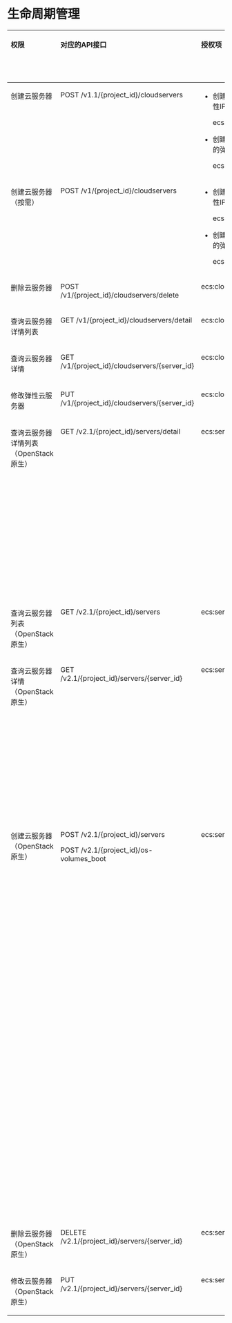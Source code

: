 # 生命周期管理<a name="ecs_06_0002"></a>

<a name="table1587111571724"></a>
<table><thead align="left"><tr id="row5871165713215"><th class="cellrowborder" valign="top" width="14.928507149285075%" id="mcps1.1.7.1.1"><p id="p106166215195"><a name="p106166215195"></a><a name="p106166215195"></a>权限</p>
</th>
<th class="cellrowborder" valign="top" width="25.36746325367464%" id="mcps1.1.7.1.2"><p id="p11871195719215"><a name="p11871195719215"></a><a name="p11871195719215"></a>对应的API接口</p>
</th>
<th class="cellrowborder" valign="top" width="19.41805819418059%" id="mcps1.1.7.1.3"><p id="p38711657129"><a name="p38711657129"></a><a name="p38711657129"></a>授权项（Action）</p>
</th>
<th class="cellrowborder" valign="top" width="18.258174182581747%" id="mcps1.1.7.1.4"><p id="p1195652816409"><a name="p1195652816409"></a><a name="p1195652816409"></a>依赖的授权项</p>
</th>
<th class="cellrowborder" valign="top" width="11.238876112388764%" id="mcps1.1.7.1.5"><p id="p12900195215510"><a name="p12900195215510"></a><a name="p12900195215510"></a>IAM项目</p>
<p id="p12578131324712"><a name="p12578131324712"></a><a name="p12578131324712"></a>(Project)</p>
</th>
<th class="cellrowborder" valign="top" width="10.788921107889212%" id="mcps1.1.7.1.6"><p id="p1999212348459"><a name="p1999212348459"></a><a name="p1999212348459"></a>企业项目</p>
<p id="p1026502118478"><a name="p1026502118478"></a><a name="p1026502118478"></a>(Enterprise Project)</p>
</th>
</tr>
</thead>
<tbody><tr id="row96181535163919"><td class="cellrowborder" valign="top" width="14.928507149285075%" headers="mcps1.1.7.1.1 "><p id="p122161658171920"><a name="p122161658171920"></a><a name="p122161658171920"></a>创建云服务器</p>
</td>
<td class="cellrowborder" valign="top" width="25.36746325367464%" headers="mcps1.1.7.1.2 "><p id="p4619183516390"><a name="p4619183516390"></a><a name="p4619183516390"></a>POST /v1.1/{project_id}/cloudservers</p>
</td>
<td class="cellrowborder" valign="top" width="19.41805819418059%" headers="mcps1.1.7.1.3 "><a name="ul11737193963914"></a><a name="ul11737193963914"></a><ul id="ul11737193963914"><li>创建云服务器时新创建弹性IP<p id="p47747478588"><a name="p47747478588"></a><a name="p47747478588"></a>ecs:cloudServers:create</p>
</li><li>创建云服务器时绑定已有的弹性IP<p id="p1914418214596"><a name="p1914418214596"></a><a name="p1914418214596"></a>ecs:cloudServers:create</p>
</li></ul>
</td>
<td class="cellrowborder" valign="top" width="18.258174182581747%" headers="mcps1.1.7.1.4 "><a name="ul83982616571"></a><a name="ul83982616571"></a><ul id="ul83982616571"><li>创建云服务器时新创建弹性IP<p id="p18508513145910"><a name="p18508513145910"></a><a name="p18508513145910"></a>vpc:publicIps:create</p>
</li><li>创建云服务器时绑定已有的弹性IP<p id="p1810051519596"><a name="p1810051519596"></a><a name="p1810051519596"></a>vpc:publicIps:update</p>
</li></ul>
</td>
<td class="cellrowborder" valign="top" width="11.238876112388764%" headers="mcps1.1.7.1.5 "><p id="p973716392393"><a name="p973716392393"></a><a name="p973716392393"></a>√</p>
</td>
<td class="cellrowborder" valign="top" width="10.788921107889212%" headers="mcps1.1.7.1.6 "><p id="p14600205184015"><a name="p14600205184015"></a><a name="p14600205184015"></a>√</p>
</td>
</tr>
<tr id="row6118143811524"><td class="cellrowborder" valign="top" width="14.928507149285075%" headers="mcps1.1.7.1.1 "><p id="p221611586197"><a name="p221611586197"></a><a name="p221611586197"></a>创建云服务器（按需）</p>
</td>
<td class="cellrowborder" valign="top" width="25.36746325367464%" headers="mcps1.1.7.1.2 "><p id="p9828202281915"><a name="p9828202281915"></a><a name="p9828202281915"></a>POST /v1/{project_id}/cloudservers</p>
</td>
<td class="cellrowborder" valign="top" width="19.41805819418059%" headers="mcps1.1.7.1.3 "><a name="ul9828142210192"></a><a name="ul9828142210192"></a><ul id="ul9828142210192"><li>创建云服务器时新创建弹性IP<p id="p74921947175918"><a name="p74921947175918"></a><a name="p74921947175918"></a>ecs:cloudServers:create</p>
</li><li>创建云服务器时绑定已有的弹性IP<p id="p6633194895913"><a name="p6633194895913"></a><a name="p6633194895913"></a>ecs:cloudServers:create</p>
</li></ul>
</td>
<td class="cellrowborder" valign="top" width="18.258174182581747%" headers="mcps1.1.7.1.4 "><a name="ul4754142218594"></a><a name="ul4754142218594"></a><ul id="ul4754142218594"><li>创建云服务器时新创建弹性IP<p id="p991382817594"><a name="p991382817594"></a><a name="p991382817594"></a>vpc:publicIps:create</p>
</li><li>创建云服务器时绑定已有的弹性IP<p id="p633823425910"><a name="p633823425910"></a><a name="p633823425910"></a>vpc:publicIps:update</p>
</li></ul>
</td>
<td class="cellrowborder" valign="top" width="11.238876112388764%" headers="mcps1.1.7.1.5 "><p id="p12801816111510"><a name="p12801816111510"></a><a name="p12801816111510"></a>√</p>
</td>
<td class="cellrowborder" valign="top" width="10.788921107889212%" headers="mcps1.1.7.1.6 "><p id="p560012512403"><a name="p560012512403"></a><a name="p560012512403"></a>√</p>
</td>
</tr>
<tr id="row78644281610"><td class="cellrowborder" valign="top" width="14.928507149285075%" headers="mcps1.1.7.1.1 "><p id="p192161758101911"><a name="p192161758101911"></a><a name="p192161758101911"></a>删除云服务器</p>
</td>
<td class="cellrowborder" valign="top" width="25.36746325367464%" headers="mcps1.1.7.1.2 "><p id="p1382822218198"><a name="p1382822218198"></a><a name="p1382822218198"></a>POST /v1/{project_id}/cloudservers/delete</p>
</td>
<td class="cellrowborder" valign="top" width="19.41805819418059%" headers="mcps1.1.7.1.3 "><p id="p117915413011"><a name="p117915413011"></a><a name="p117915413011"></a>ecs:cloudServers:delete</p>
</td>
<td class="cellrowborder" valign="top" width="18.258174182581747%" headers="mcps1.1.7.1.4 "><p id="p14956628144012"><a name="p14956628144012"></a><a name="p14956628144012"></a>-</p>
</td>
<td class="cellrowborder" valign="top" width="11.238876112388764%" headers="mcps1.1.7.1.5 "><p id="p171167111294"><a name="p171167111294"></a><a name="p171167111294"></a>√</p>
</td>
<td class="cellrowborder" valign="top" width="10.788921107889212%" headers="mcps1.1.7.1.6 "><p id="p060045154011"><a name="p060045154011"></a><a name="p060045154011"></a>√</p>
</td>
</tr>
<tr id="row18675729"><td class="cellrowborder" valign="top" width="14.928507149285075%" headers="mcps1.1.7.1.1 "><p id="p521695815198"><a name="p521695815198"></a><a name="p521695815198"></a>查询云服务器详情列表</p>
</td>
<td class="cellrowborder" valign="top" width="25.36746325367464%" headers="mcps1.1.7.1.2 "><p id="p72614261323"><a name="p72614261323"></a><a name="p72614261323"></a>GET /v1/{project_id}/cloudservers/detail</p>
</td>
<td class="cellrowborder" valign="top" width="19.41805819418059%" headers="mcps1.1.7.1.3 "><p id="p10835544012"><a name="p10835544012"></a><a name="p10835544012"></a>ecs:cloudServers:list</p>
</td>
<td class="cellrowborder" valign="top" width="18.258174182581747%" headers="mcps1.1.7.1.4 "><p id="p69571328194018"><a name="p69571328194018"></a><a name="p69571328194018"></a>-</p>
</td>
<td class="cellrowborder" valign="top" width="11.238876112388764%" headers="mcps1.1.7.1.5 "><p id="p146344104312"><a name="p146344104312"></a><a name="p146344104312"></a>√</p>
</td>
<td class="cellrowborder" valign="top" width="10.788921107889212%" headers="mcps1.1.7.1.6 "><p id="p13600135116407"><a name="p13600135116407"></a><a name="p13600135116407"></a>√</p>
</td>
</tr>
<tr id="row1321071111217"><td class="cellrowborder" valign="top" width="14.928507149285075%" headers="mcps1.1.7.1.1 "><p id="p1021614582197"><a name="p1021614582197"></a><a name="p1021614582197"></a>查询云服务器详情</p>
</td>
<td class="cellrowborder" valign="top" width="25.36746325367464%" headers="mcps1.1.7.1.2 "><p id="p1826214268219"><a name="p1826214268219"></a><a name="p1826214268219"></a>GET /v1/{project_id}/cloudservers/{server_id}</p>
</td>
<td class="cellrowborder" valign="top" width="19.41805819418059%" headers="mcps1.1.7.1.3 "><p id="p35581753016"><a name="p35581753016"></a><a name="p35581753016"></a>ecs:cloudServers:get</p>
</td>
<td class="cellrowborder" valign="top" width="18.258174182581747%" headers="mcps1.1.7.1.4 "><p id="p149571928184014"><a name="p149571928184014"></a><a name="p149571928184014"></a>-</p>
</td>
<td class="cellrowborder" valign="top" width="11.238876112388764%" headers="mcps1.1.7.1.5 "><p id="p6285184719434"><a name="p6285184719434"></a><a name="p6285184719434"></a>√</p>
</td>
<td class="cellrowborder" valign="top" width="10.788921107889212%" headers="mcps1.1.7.1.6 "><p id="p7601155110407"><a name="p7601155110407"></a><a name="p7601155110407"></a>√</p>
</td>
</tr>
<tr id="row1634414911210"><td class="cellrowborder" valign="top" width="14.928507149285075%" headers="mcps1.1.7.1.1 "><p id="p8216115818198"><a name="p8216115818198"></a><a name="p8216115818198"></a>修改弹性云服务器</p>
</td>
<td class="cellrowborder" valign="top" width="25.36746325367464%" headers="mcps1.1.7.1.2 "><p id="p42624262210"><a name="p42624262210"></a><a name="p42624262210"></a>PUT /v1/{project_id}/cloudservers/{server_id}</p>
</td>
<td class="cellrowborder" valign="top" width="19.41805819418059%" headers="mcps1.1.7.1.3 "><p id="p151918618012"><a name="p151918618012"></a><a name="p151918618012"></a>ecs:cloudServers:put</p>
</td>
<td class="cellrowborder" valign="top" width="18.258174182581747%" headers="mcps1.1.7.1.4 "><p id="p695715281405"><a name="p695715281405"></a><a name="p695715281405"></a>-</p>
</td>
<td class="cellrowborder" valign="top" width="11.238876112388764%" headers="mcps1.1.7.1.5 "><p id="p1035013495436"><a name="p1035013495436"></a><a name="p1035013495436"></a>√</p>
</td>
<td class="cellrowborder" valign="top" width="10.788921107889212%" headers="mcps1.1.7.1.6 "><p id="p11601151104012"><a name="p11601151104012"></a><a name="p11601151104012"></a>√</p>
</td>
</tr>
<tr id="row38713577219"><td class="cellrowborder" valign="top" width="14.928507149285075%" headers="mcps1.1.7.1.1 "><p id="p1621635816195"><a name="p1621635816195"></a><a name="p1621635816195"></a>查询云服务器详情列表（OpenStack原生）</p>
</td>
<td class="cellrowborder" valign="top" width="25.36746325367464%" headers="mcps1.1.7.1.2 "><p id="p16337193516315"><a name="p16337193516315"></a><a name="p16337193516315"></a>GET /v2.1/{project_id}/servers/detail</p>
</td>
<td class="cellrowborder" valign="top" width="19.41805819418059%" headers="mcps1.1.7.1.3 "><p id="p6604318658"><a name="p6604318658"></a><a name="p6604318658"></a>ecs:servers:list</p>
</td>
<td class="cellrowborder" valign="top" width="18.258174182581747%" headers="mcps1.1.7.1.4 "><p id="p315116813517"><a name="p315116813517"></a><a name="p315116813517"></a>ecs:servers:get</p>
<p id="p1288394510"><a name="p1288394510"></a><a name="p1288394510"></a>ecs:serverVolumes:use</p>
<p id="p61781012516"><a name="p61781012516"></a><a name="p61781012516"></a>ecs:diskConfigs:use</p>
<p id="p949514114510"><a name="p949514114510"></a><a name="p949514114510"></a>ecs:securityGroups:use</p>
<p id="p7319171210518"><a name="p7319171210518"></a><a name="p7319171210518"></a>ecs:serverKeypairs:get</p>
<p id="p159031112453"><a name="p159031112453"></a><a name="p159031112453"></a>vpc:securityGroups:get</p>
<p id="p125431131515"><a name="p125431131515"></a><a name="p125431131515"></a>vpc:securityGroupRules:get</p>
<p id="p454217141250"><a name="p454217141250"></a><a name="p454217141250"></a>vpc:networks:get</p>
<p id="p1352915154511"><a name="p1352915154511"></a><a name="p1352915154511"></a>vpc:subnets:get</p>
<p id="p260561611515"><a name="p260561611515"></a><a name="p260561611515"></a>vpc:ports:get</p>
<p id="p1630721720517"><a name="p1630721720517"></a><a name="p1630721720517"></a>vpc:routers:get</p>
</td>
<td class="cellrowborder" valign="top" width="11.238876112388764%" headers="mcps1.1.7.1.5 "><p id="p131419642219"><a name="p131419642219"></a><a name="p131419642219"></a>√</p>
</td>
<td class="cellrowborder" valign="top" width="10.788921107889212%" headers="mcps1.1.7.1.6 "><p id="p1760114517401"><a name="p1760114517401"></a><a name="p1760114517401"></a>×</p>
</td>
</tr>
<tr id="row58713574219"><td class="cellrowborder" valign="top" width="14.928507149285075%" headers="mcps1.1.7.1.1 "><p id="p11216105819192"><a name="p11216105819192"></a><a name="p11216105819192"></a>查询云服务器列表（OpenStack原生）</p>
</td>
<td class="cellrowborder" valign="top" width="25.36746325367464%" headers="mcps1.1.7.1.2 "><p id="p292383619252"><a name="p292383619252"></a><a name="p292383619252"></a>GET /v2.1/{project_id}/servers</p>
</td>
<td class="cellrowborder" valign="top" width="19.41805819418059%" headers="mcps1.1.7.1.3 "><p id="p73591966513"><a name="p73591966513"></a><a name="p73591966513"></a>ecs:servers:list</p>
</td>
<td class="cellrowborder" valign="top" width="18.258174182581747%" headers="mcps1.1.7.1.4 "><p id="p189571028164011"><a name="p189571028164011"></a><a name="p189571028164011"></a>-</p>
</td>
<td class="cellrowborder" valign="top" width="11.238876112388764%" headers="mcps1.1.7.1.5 "><p id="p347123713448"><a name="p347123713448"></a><a name="p347123713448"></a>√</p>
</td>
<td class="cellrowborder" valign="top" width="10.788921107889212%" headers="mcps1.1.7.1.6 "><p id="p247123764417"><a name="p247123764417"></a><a name="p247123764417"></a>×</p>
</td>
</tr>
<tr id="row88711057321"><td class="cellrowborder" valign="top" width="14.928507149285075%" headers="mcps1.1.7.1.1 "><p id="p142161158151913"><a name="p142161158151913"></a><a name="p142161158151913"></a>查询云服务器详情（OpenStack原生）</p>
</td>
<td class="cellrowborder" valign="top" width="25.36746325367464%" headers="mcps1.1.7.1.2 "><p id="p41651192619"><a name="p41651192619"></a><a name="p41651192619"></a>GET /v2.1/{project_id}/servers/{server_id}</p>
</td>
<td class="cellrowborder" valign="top" width="19.41805819418059%" headers="mcps1.1.7.1.3 "><p id="p1847815513513"><a name="p1847815513513"></a><a name="p1847815513513"></a>ecs:servers:get</p>
</td>
<td class="cellrowborder" valign="top" width="18.258174182581747%" headers="mcps1.1.7.1.4 "><p id="p162461156142"><a name="p162461156142"></a><a name="p162461156142"></a>ecs:serverVolumes:use</p>
<p id="p7691557449"><a name="p7691557449"></a><a name="p7691557449"></a>ecs:diskConfigs:use</p>
<p id="p178831657640"><a name="p178831657640"></a><a name="p178831657640"></a>ecs:securityGroups:use</p>
<p id="p17822145815413"><a name="p17822145815413"></a><a name="p17822145815413"></a>ecs:serverKeypairs:get</p>
<p id="p962816599417"><a name="p962816599417"></a><a name="p962816599417"></a>vpc:securityGroups:get</p>
<p id="p1739870658"><a name="p1739870658"></a><a name="p1739870658"></a>vpc:securityGroupRules:get</p>
<p id="p551513114517"><a name="p551513114517"></a><a name="p551513114517"></a>vpc:networks:get</p>
<p id="p22721829510"><a name="p22721829510"></a><a name="p22721829510"></a>vpc:subnets:get</p>
<p id="p125781537512"><a name="p125781537512"></a><a name="p125781537512"></a>vpc:ports:get</p>
<p id="p102321047517"><a name="p102321047517"></a><a name="p102321047517"></a>vpc:routers:get</p>
</td>
<td class="cellrowborder" valign="top" width="11.238876112388764%" headers="mcps1.1.7.1.5 "><p id="p788384310448"><a name="p788384310448"></a><a name="p788384310448"></a>√</p>
</td>
<td class="cellrowborder" valign="top" width="10.788921107889212%" headers="mcps1.1.7.1.6 "><p id="p28836436446"><a name="p28836436446"></a><a name="p28836436446"></a>×</p>
</td>
</tr>
<tr id="row19755103191416"><td class="cellrowborder" valign="top" width="14.928507149285075%" headers="mcps1.1.7.1.1 "><p id="p14216155891912"><a name="p14216155891912"></a><a name="p14216155891912"></a>创建云服务器（OpenStack原生）</p>
</td>
<td class="cellrowborder" valign="top" width="25.36746325367464%" headers="mcps1.1.7.1.2 "><p id="p5883772911"><a name="p5883772911"></a><a name="p5883772911"></a>POST /v2.1/{project_id}/servers</p>
<p id="p11883670913"><a name="p11883670913"></a><a name="p11883670913"></a>POST /v2.1/{project_id}/os-volumes_boot</p>
</td>
<td class="cellrowborder" valign="top" width="19.41805819418059%" headers="mcps1.1.7.1.3 "><p id="p44811654644"><a name="p44811654644"></a><a name="p44811654644"></a>ecs:servers:create</p>
</td>
<td class="cellrowborder" valign="top" width="18.258174182581747%" headers="mcps1.1.7.1.4 "><p id="p15185262314"><a name="p15185262314"></a><a name="p15185262314"></a>ecs:servers:get</p>
<p id="p1525902711312"><a name="p1525902711312"></a><a name="p1525902711312"></a>ecs:serverInterfaces:use</p>
<p id="p420411288316"><a name="p420411288316"></a><a name="p420411288316"></a>ecs:serverInterfaces:get</p>
<p id="p11926291311"><a name="p11926291311"></a><a name="p11926291311"></a>ecs:flavors:get</p>
<p id="p885613292038"><a name="p885613292038"></a><a name="p885613292038"></a>ecs:securityGroups:use</p>
<p id="p87160306315"><a name="p87160306315"></a><a name="p87160306315"></a>evs:volumes:list</p>
<p id="p151011311538"><a name="p151011311538"></a><a name="p151011311538"></a>evs:volumes:get</p>
<p id="p201876326316"><a name="p201876326316"></a><a name="p201876326316"></a>evs:volumes:create</p>
<p id="p1317918330319"><a name="p1317918330319"></a><a name="p1317918330319"></a>evs:volumes:attach</p>
<p id="p158823412313"><a name="p158823412313"></a><a name="p158823412313"></a>evs:volumes:manage</p>
<p id="p177497341737"><a name="p177497341737"></a><a name="p177497341737"></a>vpc:securityGroups:get</p>
<p id="p29679368317"><a name="p29679368317"></a><a name="p29679368317"></a>vpc:networks:get</p>
<p id="p0718837433"><a name="p0718837433"></a><a name="p0718837433"></a>vpc:networks:update</p>
<p id="p576103813316"><a name="p576103813316"></a><a name="p576103813316"></a>vpc:subnets:get</p>
<p id="p10320103918312"><a name="p10320103918312"></a><a name="p10320103918312"></a>vpc:subnets:update</p>
<p id="p13941540131"><a name="p13941540131"></a><a name="p13941540131"></a>vpc:ports:create</p>
<p id="p2077713404313"><a name="p2077713404313"></a><a name="p2077713404313"></a>vpc:ports:update</p>
<p id="p45700412314"><a name="p45700412314"></a><a name="p45700412314"></a>vpc:ports:get</p>
<p id="p1971184912315"><a name="p1971184912315"></a><a name="p1971184912315"></a>vpc:ports:delete</p>
<p id="p147281049938"><a name="p147281049938"></a><a name="p147281049938"></a>vpc:networks:create</p>
<p id="p1155512505311"><a name="p1155512505311"></a><a name="p1155512505311"></a>vpc:subnets:create</p>
<p id="p1578545116310"><a name="p1578545116310"></a><a name="p1578545116310"></a>vpc:routers:get</p>
<p id="p16643125213317"><a name="p16643125213317"></a><a name="p16643125213317"></a>vpc:routers:update</p>
<p id="p54831531835"><a name="p54831531835"></a><a name="p54831531835"></a>ims:images:list</p>
<p id="p1333412544310"><a name="p1333412544310"></a><a name="p1333412544310"></a>ims:images:get</p>
</td>
<td class="cellrowborder" valign="top" width="11.238876112388764%" headers="mcps1.1.7.1.5 "><p id="p2056414734420"><a name="p2056414734420"></a><a name="p2056414734420"></a>√</p>
</td>
<td class="cellrowborder" valign="top" width="10.788921107889212%" headers="mcps1.1.7.1.6 "><p id="p256424794411"><a name="p256424794411"></a><a name="p256424794411"></a>×</p>
</td>
</tr>
<tr id="row328513471419"><td class="cellrowborder" valign="top" width="14.928507149285075%" headers="mcps1.1.7.1.1 "><p id="p1721655891911"><a name="p1721655891911"></a><a name="p1721655891911"></a>删除云服务器（OpenStack原生）</p>
</td>
<td class="cellrowborder" valign="top" width="25.36746325367464%" headers="mcps1.1.7.1.2 "><p id="p33197248919"><a name="p33197248919"></a><a name="p33197248919"></a>DELETE /v2.1/{project_id}/servers/{server_id}</p>
</td>
<td class="cellrowborder" valign="top" width="19.41805819418059%" headers="mcps1.1.7.1.3 "><p id="p689410635"><a name="p689410635"></a><a name="p689410635"></a>ecs:servers:delete</p>
</td>
<td class="cellrowborder" valign="top" width="18.258174182581747%" headers="mcps1.1.7.1.4 "><p id="p2957192844016"><a name="p2957192844016"></a><a name="p2957192844016"></a>-</p>
</td>
<td class="cellrowborder" valign="top" width="11.238876112388764%" headers="mcps1.1.7.1.5 "><p id="p434635218449"><a name="p434635218449"></a><a name="p434635218449"></a>√</p>
</td>
<td class="cellrowborder" valign="top" width="10.788921107889212%" headers="mcps1.1.7.1.6 "><p id="p103461652124416"><a name="p103461652124416"></a><a name="p103461652124416"></a>×</p>
</td>
</tr>
<tr id="row1262503681417"><td class="cellrowborder" valign="top" width="14.928507149285075%" headers="mcps1.1.7.1.1 "><p id="p3216258121913"><a name="p3216258121913"></a><a name="p3216258121913"></a>修改云服务器（OpenStack原生）</p>
</td>
<td class="cellrowborder" valign="top" width="25.36746325367464%" headers="mcps1.1.7.1.2 "><p id="p731918241919"><a name="p731918241919"></a><a name="p731918241919"></a>PUT /v2.1/{project_id}/servers/{server_id}</p>
</td>
<td class="cellrowborder" valign="top" width="19.41805819418059%" headers="mcps1.1.7.1.3 "><p id="p314812816316"><a name="p314812816316"></a><a name="p314812816316"></a>ecs:servers:update</p>
</td>
<td class="cellrowborder" valign="top" width="18.258174182581747%" headers="mcps1.1.7.1.4 "><p id="p395742813403"><a name="p395742813403"></a><a name="p395742813403"></a>ecs:servers:get</p>
</td>
<td class="cellrowborder" valign="top" width="11.238876112388764%" headers="mcps1.1.7.1.5 "><p id="p1786195484414"><a name="p1786195484414"></a><a name="p1786195484414"></a>√</p>
</td>
<td class="cellrowborder" valign="top" width="10.788921107889212%" headers="mcps1.1.7.1.6 "><p id="p1186165417446"><a name="p1186165417446"></a><a name="p1186165417446"></a>×</p>
</td>
</tr>
</tbody>
</table>

